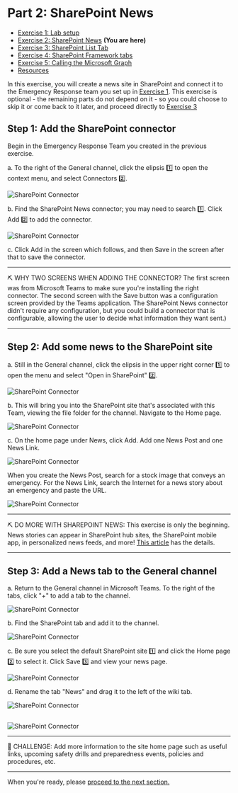 # Part 2: SharePoint News

 * [Exercise 1: Lab setup](Part1.md)
 * [Exercise 2: SharePoint News](Part2.md) **(You are here)**
 * [Exercise 3: SharePoint List Tab](Part3.md)
 * [Exercise 4: SharePoint Framework tabs](Part4.md)
 * [Exercise 5: Calling the Microsoft Graph](Part5.md)
 * [Resources](Resources.md)

In this exercise, you will create a news site in SharePoint and connect it to the Emergency Response team you set up in [Exercise 1](Part1.md). This exercise is optional - the remaining parts do not depend on it - so you could choose to skip it or come back to it later, and proceed directly to [Exercise 3](Part3.md)

## Step 1: Add the SharePoint connector

Begin in the Emergency Response Team you created in the previous exercise.

a. To the right of the General channel, click the elipsis 1️⃣ to open the context menu, and select Connectors 2️⃣.

![SharePoint Connector](images/Part2-SPConnector01.png)

b. Find the SharePoint News connector; you may need to search 1️⃣. Click Add 2️⃣ to add the connector.

![SharePoint Connector](images/Part2-SPConnector02.png)

c. Click Add in the screen which follows, and then Save in the screen after that to save the connector.

---
⛏️ WHY TWO SCREENS WHEN ADDING THE CONNECTOR? The first screen was from Microsoft Teams to make sure you're installing the right connector. The second screen with the Save button was a configuration screen provided by the Teams application. The SharePoint News connector didn't require any configuration, but you could build a connector that is configurable, allowing the user to decide what information they want sent.)

---

## Step 2: Add some news to the SharePoint site

a. Still in the General channel, click the elipsis in the upper right corner 1️⃣ to open the menu and select "Open in SharePoint" 2️⃣. 

![SharePoint Connector](images/Part2-SPConnector06.png)

b. This will bring you into the SharePoint site that's associated with this Team, viewing the file folder for the channel. Navigate to the Home page.

![SharePoint Connector](images/Part2-SPConnector07.png)

c. On the home page under News, click Add. Add one News Post and one News Link.

![SharePoint Connector](images/Part2-SPConnector08.png)

When you create the News Post, search for a stock image that conveys an emergency. For the News Link, search the Internet for a news story about an emergency and paste the URL.

![SharePoint Connector](images/Part2-SPConnector09.png)

---
⛏️ DO MORE WITH  SHAREPOINT NEWS: This exercise is only the beginning. News stories can appear in SharePoint hub sites, the SharePoint mobile app, in personalized news feeds, and more! [This article](https://support.microsoft.com/office/create-and-share-news-on-your-sharepoint-sites-495f8f1a-3bef-4045-b33a-55e5abe7aed7?WT.mc_id=M365-github-rogerman) has the details.

---

## Step 3: Add a News tab to the General channel

a. Return to the General channel in Microsoft Teams. To the right of the tabs, click "+" to add a tab to the channel.

![SharePoint Connector](images/Part2-SPConnector10.png)

b. Find the SharePoint tab and add it to the channel.

![SharePoint Connector](images/Part2-SPConnector11.png)

c. Be sure you select the default SharePoint site 1️⃣ and click the Home page 2️⃣ to select it. Click Save 3️⃣ and view your news page.

![SharePoint Connector](images/Part2-SPConnector12.png)

d. Rename the tab "News" and drag it to the left of the wiki tab.

![SharePoint Connector](images/Part2-SPConnector13.png)

##

![SharePoint Connector](images/Part2-SPConnector14.png)

---
🏁 CHALLENGE: Add more information to the site home page such as useful links, upcoming safety drills and preparedness events, policies and procedures, etc.

---


When you're ready, please [proceed to the next section.](Part3.md)
